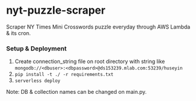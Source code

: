 # nyt-puzzle-scraper

Scraper NY Times Mini Crosswords puzzle everyday through AWS Lambda & its cron.

### Setup & Deployment

1. Create connection_string file on root directory with string like `mongodb://<dbuser>:<dbpassword>@ds153239.mlab.com:53239/huseyin`
2. `pip install -t ./ -r requirements.txt`
3. `serverless deploy`


Note: DB & collection names can be changed on main.py.